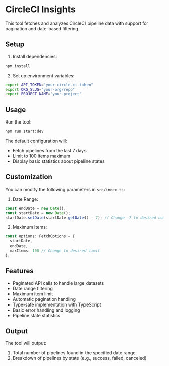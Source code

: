 # CircleCI Insights

This tool fetches and analyzes CircleCI pipeline data with support for pagination and date-based filtering.

## Setup

1. Install dependencies:
```bash
npm install
```

2. Set up environment variables:
```bash
export API_TOKEN="your-circle-ci-token"
export ORG_SLUG="your-org/repo"
export PROJECT_NAME="your-project"
```

## Usage

Run the tool:
```bash
npm run start:dev
```

The default configuration will:
- Fetch pipelines from the last 7 days
- Limit to 100 items maximum
- Display basic statistics about pipeline states

## Customization

You can modify the following parameters in `src/index.ts`:

1. Date Range:
```typescript
const endDate = new Date();
const startDate = new Date();
startDate.setDate(startDate.getDate() - 7); // Change -7 to desired number of days
```

2. Maximum Items:
```typescript
const options: FetchOptions = {
  startDate,
  endDate,
  maxItems: 100 // Change to desired limit
};
```

## Features

- Paginated API calls to handle large datasets
- Date range filtering
- Maximum item limit
- Automatic pagination handling
- Type-safe implementation with TypeScript
- Basic error handling and logging
- Pipeline state statistics

## Output

The tool will output:
1. Total number of pipelines found in the specified date range
2. Breakdown of pipelines by state (e.g., success, failed, canceled)
